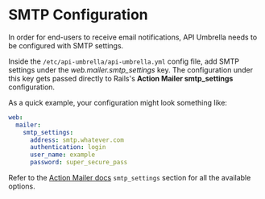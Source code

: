 # SMTP Configuration

In order for end-users to receive email notifications, API Umbrella needs to be configured with SMTP settings.

Inside the `/etc/api-umbrella/api-umbrella.yml` config file, add SMTP settings under the *web.mailer.smtp_settings* key. The configuration under this key gets passed directly to Rails's **Action Mailer smtp_settings** configuration.

As a quick example, your configuration might look something like:

```yaml
web:
  mailer:
    smtp_settings:
      address: smtp.whatever.com
      authentication: login
      user_name: example
      password: super_secure_pass
```

Refer to the [Action Mailer docs](http://api.rubyonrails.org/classes/ActionMailer/Base.html) `smtp_settings` section for all the available options.
